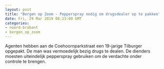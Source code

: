 ```yaml
---
layout: post
title: "Bergen op Zoom - Pepperspray nodig om drugsdealer op te pakken"
date: Fri, 29 Mar 2019 08:23:00 GMT
categories: 
- noord-brabant 
- bergen_op_zoom 
---
```


Agenten hebben aan de Coehoornparkstraat een 19-jarige Tilburger opgepakt. De man was vermoedelijk bezig drugs te dealen. De dienders moesten uiteindelijk pepperspray gebruiken om de verdachte onder controle te brengen.
